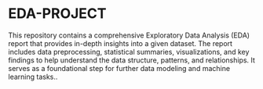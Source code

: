 # EDA-PROJECT
This repository contains a comprehensive Exploratory Data Analysis (EDA) report that provides in-depth insights into a given dataset. The report includes data preprocessing, statistical summaries, visualizations, and key findings to help understand the data structure, patterns, and relationships. It serves as a foundational step for further data modeling and machine learning tasks..
